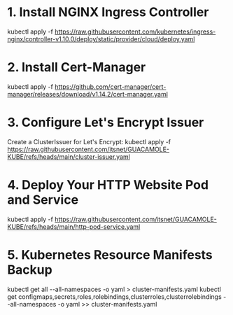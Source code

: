 
# 1. Install NGINX Ingress Controller
kubectl apply -f https://raw.githubusercontent.com/kubernetes/ingress-nginx/controller-v1.10.0/deploy/static/provider/cloud/deploy.yaml


# 2. Install Cert-Manager
kubectl apply -f https://github.com/cert-manager/cert-manager/releases/download/v1.14.2/cert-manager.yaml

# 3. Configure Let's Encrypt Issuer
Create a ClusterIssuer for Let's Encrypt:
kubectl apply -f https://raw.githubusercontent.com/itsnet/GUACAMOLE-KUBE/refs/heads/main/cluster-issuer.yaml

# 4. Deploy Your HTTP Website Pod and Service
kubectl apply -f https://raw.githubusercontent.com/itsnet/GUACAMOLE-KUBE/refs/heads/main/http-pod-service.yaml

# 5. Kubernetes Resource Manifests Backup
kubectl get all --all-namespaces -o yaml > cluster-manifests.yaml
kubectl get configmaps,secrets,roles,rolebindings,clusterroles,clusterrolebindings --all-namespaces -o yaml >> cluster-manifests.yaml


